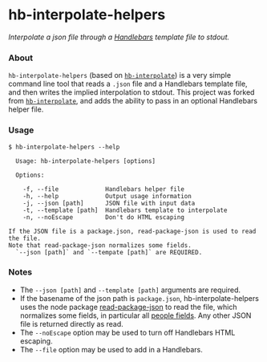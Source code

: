# hb-interpolate-helpers
*Interpolate a json file through a [Handlebars](http://handlebarsjs.com/) template file to stdout.*

### About

`hb-interpolate-helpers` (based on [`hb-interpolate`](https://github.com/jimlloyd/hb-interpolate.git)) is a very simple command line tool that reads a `.json` file and a Handlebars template file, and then writes the implied interpolation to stdout. This project was forked from 
[`hb-interpolate`](https://github.com/jimlloyd/hb-interpolate.git), and adds the ability to pass in an optional
Handlebars helper file.

### Usage

```
$ hb-interpolate-helpers --help

  Usage: hb-interpolate-helpers [options]

  Options:

    -f, --file             Handlebars helper file
    -h, --help             Output usage information
    -j, --json [path]      JSON file with input data
    -t, --template [path]  Handlebars template to interpolate
    -n, --noEscape         Don't do HTML escaping

If the JSON file is a package.json, read-package-json is used to read the file.
Note that read-package-json normalizes some fields.
  `--json [path]` and `--tempate [path]` are REQUIRED.
```

### Notes

* The `--json [path]` and `--template [path]` arguments are required.
* If the basename of the json path is `package.json`, hb-interpolate-helpers uses the node package [read-package-json](https://www.npmjs.com/package/read-package-json) to read the file, which normalizes some fields, in particular all [people fields](https://docs.npmjs.com/files/package.json#people-fields-author-contributors). Any other JSON file is returned directly as read.
* The `--noEscape` option may be used to turn off Handlebars HTML escaping.
* The `--file` option may be used to add in a Handlebars.

